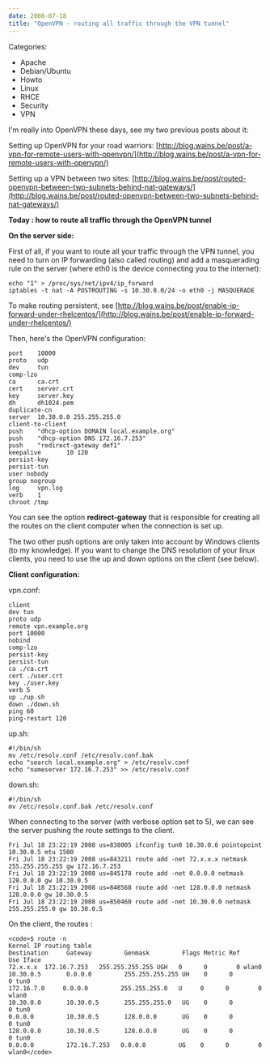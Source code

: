 ```yaml
---
date: 2008-07-18
title: "OpenVPN - routing all traffic through the VPN tunnel"
---
```








Categories:  
- Apache  
- Debian/Ubuntu  
- Howto  
- Linux  
- RHCE  
- Security  
- VPN  


I'm really into OpenVPN these days, see my two previous posts about it:

Setting up OpenVPN for your road warriors: 
[http://blog.wains.be/post/a-vpn-for-remote-users-with-openvpn/](http://blog.wains.be/post/a-vpn-for-remote-users-with-openvpn/)

Setting up a VPN between two sites:
[http://blog.wains.be/post/routed-openvpn-between-two-subnets-behind-nat-gateways/](http://blog.wains.be/post/routed-openvpn-between-two-subnets-behind-nat-gateways/)

**Today : how to route all traffic through the OpenVPN tunnel**

**On the server side:**

First of all, if you want to route all your traffic through the VPN tunnel, you need to turn on IP forwarding (also called routing) and add a masquerading rule on the server (where eth0 is the device connecting you to the internet):
    
    echo "1" > /proc/sys/net/ipv4/ip_forward
    iptables -t nat -A POSTROUTING -s 10.30.0.0/24 -o eth0 -j MASQUERADE



To make routing persistent, see [http://blog.wains.be/post/enable-ip-forward-under-rhelcentos/](http://blog.wains.be/post/enable-ip-forward-under-rhelcentos/)

Then, here's the OpenVPN configuration:

	port    10000
	proto   udp
	dev     tun
	comp-lzo
	ca      ca.crt
	cert    server.crt
	key     server.key
	dh      dh1024.pem
	duplicate-cn
	server  10.30.0.0 255.255.255.0
	client-to-client
	push    "dhcp-option DOMAIN local.example.org"
	push    "dhcp-option DNS 172.16.7.253"
	push    "redirect-gateway def1"
	keepalive       10 120
	persist-key
	persist-tun
	user nobody
	group nogroup
	log     vpn.log
	verb    1
	chroot /tmp

You can see the option **redirect-gateway** that is responsible for creating all the routes on the client computer when the connection is set up.

The two other push options are only taken into account by Windows clients (to my knowledge).
If you want to change the DNS resolution of your linux clients, you need to use the up and down options on the client (see below).

**Client configuration:**

vpn.conf:
    
    client
    dev tun
    proto udp
    remote vpn.example.org
    port 10000
    nobind
    comp-lzo
    persist-key
    persist-tun
    ca ./ca.crt
    cert ./user.crt
    key ./user.key 
    verb 5
    up ./up.sh
    down ./down.sh
    ping 60
    ping-restart 120



up.sh:

	#!/bin/sh
	mv /etc/resolv.conf /etc/resolv.conf.bak
	echo "search local.example.org" > /etc/resolv.conf
	echo "nameserver 172.16.7.253" >> /etc/resolv.conf

down.sh:

	#!/bin/sh
	mv /etc/resolv.conf.bak /etc/resolv.conf


When connecting to the server (with verbose option set to 5), we can see the server pushing the route settings to the client.

	Fri Jul 18 23:22:19 2008 us=838005 ifconfig tun0 10.30.0.6 pointopoint 10.30.0.5 mtu 1500
	Fri Jul 18 23:22:19 2008 us=843211 route add -net 72.x.x.x netmask 255.255.255.255 gw 172.16.7.253
	Fri Jul 18 23:22:19 2008 us=845178 route add -net 0.0.0.0 netmask 128.0.0.0 gw 10.30.0.5
	Fri Jul 18 23:22:19 2008 us=848568 route add -net 128.0.0.0 netmask 128.0.0.0 gw 10.30.0.5
	Fri Jul 18 23:22:19 2008 us=850460 route add -net 10.30.0.0 netmask 255.255.255.0 gw 10.30.0.5


On the client, the routes :


    
    <code>$ route -n
    Kernel IP routing table
    Destination     Gateway         Genmask         Flags Metric Ref    Use Iface
    72.x.x.x  172.16.7.253   255.255.255.255 UGH   0      0        0 wlan0
    10.30.0.5       0.0.0.0         255.255.255.255 UH    0      0        0 tun0
    172.16.7.0     0.0.0.0         255.255.255.0   U     0      0        0 wlan0
    10.30.0.0       10.30.0.5       255.255.255.0   UG    0      0        0 tun0
    0.0.0.0         10.30.0.5       128.0.0.0       UG    0      0        0 tun0
    128.0.0.0       10.30.0.5       128.0.0.0       UG    0      0        0 tun0
    0.0.0.0         172.16.7.253   0.0.0.0         UG    0      0        0 wlan0</code>



